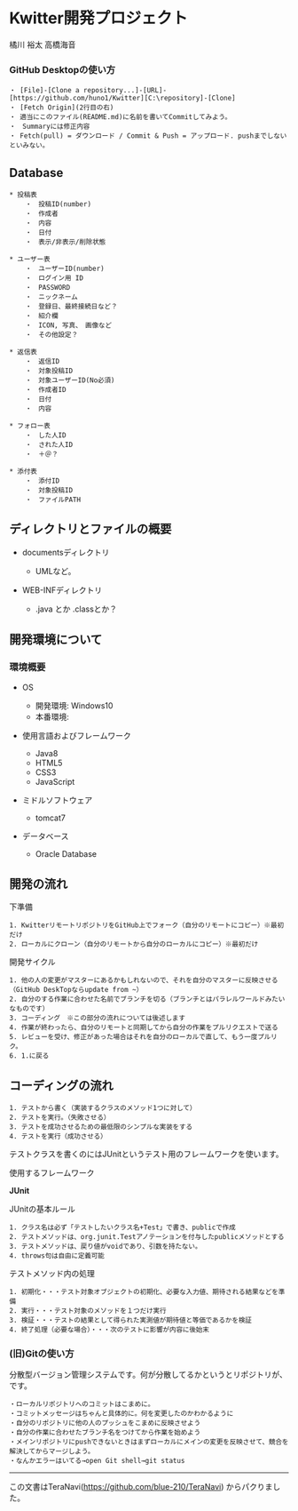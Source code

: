 # Kwitter開発プロジェクト
橘川 裕太
高橋海音

### GitHub Desktopの使い方

    ・ [File]-[Clone a repository...]-[URL]-[https://github.com/huno1/Kwitter][C:\repository]-[Clone]
	・ [Fetch Origin](2行目の右)
    ・ 適当にこのファイル(README.md)に名前を書いてCommitしてみよう。
	・　Summaryには修正内容
	・ Fetch(pull) = ダウンロード / Commit & Push = アップロード. pushまでしないといみない。


## Database

	* 投稿表
		・　投稿ID(number)
		・　作成者
		・　内容
		・　日付
		・　表示/非表示/削除状態
		
	* ユーザー表
		・　ユーザーID(number)
		・　ログイン用 ID
		・　PASSWORD
		・　ニックネーム
		・　登録日、最終接続日など？
		・　紹介欄
		・　ICON, 写真、　画像など
		・　その他設定？
		
	* 返信表
		・　返信ID
		・　対象投稿ID
		・　対象ユーザーID(No必須)
		・　作成者ID
		・　日付
		・　内容
		
	* フォロー表
		・　した人ID
		・　された人ID
		・　＋＠？
	
	* 添付表
		・　添付ID
		・　対象投稿ID
		・　ファイルPATH


## ディレクトリとファイルの概要
* documentsディレクトリ
    * UMLなど。
    
* WEB-INFディレクトリ
    * .java とか .classとか？


## 開発環境について
### 環境概要
* OS
    * 開発環境: Windows10
    * 本番環境: 
* 使用言語およびフレームワーク
    * Java8
    * HTML5
    * CSS3
    * JavaScript
    
* ミドルソフトウェア
    * tomcat7
    
* データベース
    * Oracle Database

## 開発の流れ

下準備

    1. KwitterリモートリポジトリをGitHub上でフォーク（自分のリモートにコピー）※最初だけ
    2. ローカルにクローン（自分のリモートから自分のローカルにコピー）※最初だけ


開発サイクル

    1. 他の人の変更がマスターにあるかもしれないので、それを自分のマスターに反映させる（GitHub DeskTopならupdate from ~）
    2. 自分のする作業に合わせた名前でブランチを切る（ブランチとはパラレルワールドみたいなものです）
    3. コーディング　※この部分の流れについては後述します
    4. 作業が終わったら、自分のリモートと同期してから自分の作業をプルリクエストで送る
    5. レビューを受け、修正があった場合はそれを自分のローカルで直して、もう一度プルリク。
    6. 1.に戻る


## コーディングの流れ

	1. テストから書く（実装するクラスのメソッド1つに対して）
	2. テストを実行。（失敗させる）
	3. テストを成功させるための最低限のシンプルな実装をする
	4. テストを実行（成功させる）

テストクラスを書くのにはJUnitというテスト用のフレームワークを使います。

使用するフレームワーク

**JUnit**

JUnitの基本ルール

	1. クラス名は必ず「テストしたいクラス名+Test」で書き、publicで作成
	2. テストメソッドは、org.junit.Testアノテーションを付与したpublicメソッドとする
    3. テストメソッドは、戻り値がvoidであり、引数を持たない。
    4. throws句は自由に定義可能



テストメソッド内の処理

	1. 初期化・・・テスト対象オブジェクトの初期化、必要な入力値、期待される結果などを準備　
	2. 実行・・・テスト対象のメソッドを１つだけ実行
	3. 検証・・・テストの結果として得られた実測値が期待値と等価であるかを検証
	4. 終了処理（必要な場合）・・・次のテストに影響が内容に後始末


	
	
### (旧)Gitの使い方
分散型バージョン管理システムです。何が分散してるかというとリポジトリが、です。

    ・ローカルリポジトリへのコミットはこまめに。
    ・コミットメッセージはちゃんと具体的に。何を変更したのかわかるように
    ・自分のリポジトリに他の人のプッシュをこまめに反映させよう
    ・自分の作業に合わせたブランチ名をつけてから作業を始めよう
    ・メインリポジトリにpushできないときはまずローカルにメインの変更を反映させて、競合を解決してからマージしよう。
    ・なんかエラーはいてる→open Git shell→git status



------------------------------------------------------------------------
この文書はTeraNavi(https://github.com/blue-210/TeraNavi) からパクりました。
